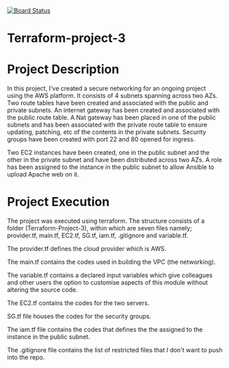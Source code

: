 [![Board Status](https://dev.azure.com/ernestdaps/63a9a2cb-cf6c-4737-b6a1-0a44fc05927c/c70a1c3f-75f2-4dee-bef0-80dacc971a11/_apis/work/boardbadge/0dfd13ab-37ce-4149-bf98-7b9eebb0a23f)](https://dev.azure.com/ernestdaps/63a9a2cb-cf6c-4737-b6a1-0a44fc05927c/_boards/board/t/c70a1c3f-75f2-4dee-bef0-80dacc971a11/Microsoft.RequirementCategory)
# Terraform-project-3

# Project Description 

In this project, I've created a secure networking for an ongoing project using the AWS platform. It consists of 4 subnets spanning across two AZs. Two route tables have been created and associated with the public and private subnets. An internet gateway has been created and associated with the public route table. A Nat gateway has been placed in one of the public subnets and has been associated with the private route table to ensure updating, patching, etc of the contents in the private subnets. Security groups have been created with port 22 and 80 opened for ingress. 

Two EC2 instances have been created, one in the public subnet and the other in the private subnet and have been distributed across two AZs. A role has been assigned to the instance in the public subnet to allow Ansible to upload Apache web on it. 

  

# Project Execution 

The project was executed using terraform. The structure consists of a folder (Terraform-Project-3), within which are seven files namely; provider.tf, main.tf, EC2.tf, SG.tf, iam.tf, .gitignore and variable.tf. 

The provider.tf defines the cloud provider which is AWS.  

The main.tf contains the codes used in building the VPC (the networking).  

The variable.tf contains a declared input variables which give colleagues and other users the option to customise aspects of this module without altering the source code.  

The EC2.tf contains the codes for the two servers.  

SG.tf file houses the codes for the security groups. 

The iam.tf file contains the codes that defines the the assigned to the instance in the public subnet. 

The .gitignore file contains the list of restricted files that I don't want to push into the repo. 
